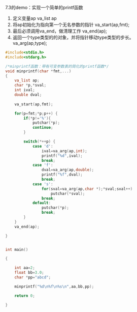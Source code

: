 
7.3的demo：实现一个简单的printf函数
1. 定义变量ap
		va_list ap
2. 将ap初始化为指向第一个无名参数的指针
		va_start(ap,fmt);
3. 最后必须调用va_end，做清理工作
		va_end(ap);
4. 返回一个type类型的的对象，并将指针移动type类型的步长。
		va_arg(ap,type);

```c
#include<stdio.h>
#include<stdarg.h>

/*minprintf函数：带有可变参数表的简化的printf函数*/
void minprintf(char *fmt,...)
{
	va_list ap;
	char *p,*sval;
	int ival;
	double dval;
    
	va_start(ap,fmt);

	for(p=fmt;*p;p++) {
		if(*p!='%'){
			putchar(*p);
			continue;
		}

		switch(*++p) {
            case 'd':
				ival=va_arg(ap,int);
				printf("%d",ival);
				break;
			case 'f':
				dval=va_arg(ap,double);
				printf("%f",dval);
				break;
			case 's':
				for(sval=va_arg(ap,char *);*sval;sval++)
					putchar(*sval);
				break;
			default:
				putchar(*p);
				break;
		}
	}
	va_end(ap);

}


int main()

{   

	int aa=2;
	float bb=3.0;
	char *pp="abcd";

	minprintf("%d\n%f\n%s\n",aa,bb,pp);

	return 0;

}

```